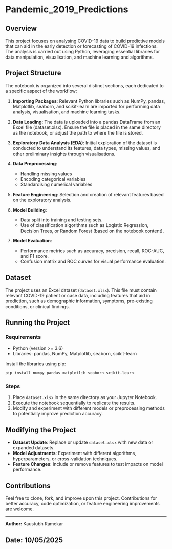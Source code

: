 # Pandemic_2019_Predictions

## Overview
This project focuses on analysing COVID-19 data to build predictive models that can aid in the early detection or forecasting of COVID-19 infections. The analysis is carried out using Python, leveraging essential libraries for data manipulation, visualisation, and machine learning and algorithms.

## Project Structure
The notebook is organized into several distinct sections, each dedicated to a specific aspect of the workflow:

1. **Importing Packages**: Relevant Python libraries such as NumPy, pandas, Matplotlib, seaborn, and scikit-learn are imported for performing data analysis, visualisation, and machine learning tasks.

2. **Data Loading**: The data is uploaded into a pandas DataFrame from an Excel file (dataset.xlsx). Ensure the file is placed in the same directory as the notebook, or adjust the path to where the file is stored.

3. **Exploratory Data Analysis (EDA)**: Initial exploration of the dataset is conducted to understand its features, data types, missing values, and other preliminary insights through visualisations.

4. **Data Preprocessing**:
   - Handling missing values
   - Encoding categorical variables
   - Standardising numerical variables

5. **Feature Engineering**: Selection and creation of relevant features based on the exploratory analysis.

6. **Model Building**:
   - Data split into training and testing sets.
   - Use of classification algorithms such as Logistic Regression, Decision Trees, or Random Forest (based on the notebook content).

7. **Model Evaluation**:
   - Performance metrics such as accuracy, precision, recall, ROC-AUC, and F1 score.
   - Confusion matrix and ROC curves for visual performance evaluation.

## Dataset
The project uses an Excel dataset (`dataset.xlsx`). This file must contain relevant COVID-19 patient or case data, including features that aid in prediction, such as demographic information, symptoms, pre-existing conditions, or clinical findings.

## Running the Project

### Requirements
- Python (version >= 3.6)
- Libraries: pandas, NumPy, Matplotlib, seaborn, scikit-learn

Install the libraries using pip:
```bash
pip install numpy pandas matplotlib seaborn scikit-learn
```

### Steps
1. Place `dataset.xlsx` in the same directory as your Jupyter Notebook.
2. Execute the notebook sequentially to replicate the results.
3. Modify and experiment with different models or preprocessing methods to potentially improve prediction accuracy.

## Modifying the Project
- **Dataset Update**: Replace or update `dataset.xlsx` with new data or expanded datasets.
- **Model Adjustments**: Experiment with different algorithms, hyperparameters, or cross-validation techniques.
- **Feature Changes**: Include or remove features to test impacts on model performance.

## Contributions
Feel free to clone, fork, and improve upon this project. Contributions for better accuracy, code optimization, or feature engineering improvements are welcome.

---

**Author:** Kaustubh Ramekar

**Date:** 10/05/2025
---
